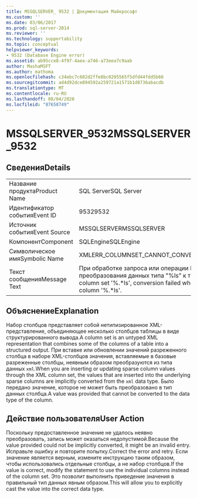 ```yaml
---
title: MSSQLSERVER_ 9532 | Документация Майкрософт
ms.custom: ''
ms.date: 03/06/2017
ms.prod: sql-server-2014
ms.reviewer: ''
ms.technology: supportability
ms.topic: conceptual
helpviewer_keywords:
- 9532 (Database Engine error)
ms.assetid: ab95cce8-4f97-4aea-a746-a73eea7c9aab
author: MashaMSFT
ms.author: mathoma
ms.openlocfilehash: c34ebc7c682d2ffe8bc0205565f5dfd44fdd5b66
ms.sourcegitcommit: ad4d92dce894592a259721a1571b1d8736abacdb
ms.translationtype: MT
ms.contentlocale: ru-RU
ms.lasthandoff: 08/04/2020
ms.locfileid: "87658749"
---
```

# <a name="mssqlserver_9532"></a><span data-ttu-id="b7abd-102">MSSQLSERVER_9532</span><span class="sxs-lookup"><span data-stu-id="b7abd-102">MSSQLSERVER_9532</span></span>
    
## <a name="details"></a><span data-ttu-id="b7abd-103">Сведения</span><span class="sxs-lookup"><span data-stu-id="b7abd-103">Details</span></span>  
  
|||  
|-|-|  
|<span data-ttu-id="b7abd-104">Название продукта</span><span class="sxs-lookup"><span data-stu-id="b7abd-104">Product Name</span></span>|<span data-ttu-id="b7abd-105">SQL Server</span><span class="sxs-lookup"><span data-stu-id="b7abd-105">SQL Server</span></span>|  
|<span data-ttu-id="b7abd-106">Идентификатор события</span><span class="sxs-lookup"><span data-stu-id="b7abd-106">Event ID</span></span>|<span data-ttu-id="b7abd-107">9532</span><span class="sxs-lookup"><span data-stu-id="b7abd-107">9532</span></span>|  
|<span data-ttu-id="b7abd-108">Источник события</span><span class="sxs-lookup"><span data-stu-id="b7abd-108">Event Source</span></span>|<span data-ttu-id="b7abd-109">MSSQLSERVER</span><span class="sxs-lookup"><span data-stu-id="b7abd-109">MSSQLSERVER</span></span>|  
|<span data-ttu-id="b7abd-110">Компонент</span><span class="sxs-lookup"><span data-stu-id="b7abd-110">Component</span></span>|<span data-ttu-id="b7abd-111">SQLEngine</span><span class="sxs-lookup"><span data-stu-id="b7abd-111">SQLEngine</span></span>|  
|<span data-ttu-id="b7abd-112">Символическое имя</span><span class="sxs-lookup"><span data-stu-id="b7abd-112">Symbolic Name</span></span>|<span data-ttu-id="b7abd-113">XMLERR_COLUMNSET_CANNOT_CONVERT_FROM_TO</span><span class="sxs-lookup"><span data-stu-id="b7abd-113">XMLERR_COLUMNSET_CANNOT_CONVERT_FROM_TO</span></span>|  
|<span data-ttu-id="b7abd-114">Текст сообщения</span><span class="sxs-lookup"><span data-stu-id="b7abd-114">Message Text</span></span>|<span data-ttu-id="b7abd-115">При обработке запроса или операции DML над набором столбцов "%.\*ls" произошла ошибка преобразования данных типа "%ls" к типу "%ls" для столбца "%.\*ls".</span><span class="sxs-lookup"><span data-stu-id="b7abd-115">In the query/DML operation involving  column set '%.\*ls', conversion failed when converting from the data type '%ls' to the data type '%ls' for the column '%.\*ls'.</span></span>|  
  
## <a name="explanation"></a><span data-ttu-id="b7abd-116">Объяснение</span><span class="sxs-lookup"><span data-stu-id="b7abd-116">Explanation</span></span>  
 <span data-ttu-id="b7abd-117">Набор столбцов представляет собой нетипизированное XML-представление, объединяющее несколько столбцов таблицы в виде структурированного вывода.</span><span class="sxs-lookup"><span data-stu-id="b7abd-117">A column set is an untyped XML representation that combines some of the columns of a table into a structured output.</span></span> <span data-ttu-id="b7abd-118">При вставке или обновлении значений разреженного столбца в наборе XML-столбцов значения, вставляемые в базовые разреженные столбцы, неявным образом преобразуются из типа данных `xml`.</span><span class="sxs-lookup"><span data-stu-id="b7abd-118">When you are inserting or updating sparse column values through the XML column set, the values that are inserted into the underlying sparse columns are implicitly converted from the `xml` data type.</span></span> <span data-ttu-id="b7abd-119">Было передано значение, которое не может быть преобразовано в тип данных столбца.</span><span class="sxs-lookup"><span data-stu-id="b7abd-119">A value was provided that cannot be converted to the data type of the column.</span></span>  
  
## <a name="user-action"></a><span data-ttu-id="b7abd-120">Действие пользователя</span><span class="sxs-lookup"><span data-stu-id="b7abd-120">User Action</span></span>  
 <span data-ttu-id="b7abd-121">Поскольку предоставленное значение не удалось неявно преобразовать, запись может оказаться недопустимой.</span><span class="sxs-lookup"><span data-stu-id="b7abd-121">Because the value provided could not be implicitly converted, it might be an invalid entry.</span></span> <span data-ttu-id="b7abd-122">Исправьте ошибку и повторите попытку.</span><span class="sxs-lookup"><span data-stu-id="b7abd-122">Correct the error and retry.</span></span> <span data-ttu-id="b7abd-123">Если значение является верным, измените инструкцию таким образом, чтобы использовались отдельные столбцы, а не набор столбцов.</span><span class="sxs-lookup"><span data-stu-id="b7abd-123">If the value is correct, modify the statement to use the individual columns instead of the column set.</span></span> <span data-ttu-id="b7abd-124">Это позволит выполнить приведение значения в правильный тип данных явным образом.</span><span class="sxs-lookup"><span data-stu-id="b7abd-124">This will allow you to explicitly cast the value into the correct data type.</span></span>  
  
  
